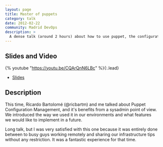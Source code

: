 ```yaml
---
layout: page
title: Master of puppets
category: talk
date: 2012-02-22
community: Madrid DevOps
description: >
  A dense talk (around 2 hours) about how to use puppet, the configuration management solution.
---
```


## Slides and Video


{% youtube "https://youtu.be/CQArQnN6LBc" %}{:.lead}

* [Slides](http://www.google.com/url?q=http%3A%2F%2Fwww.slideshare.net%2Fabstracc%2Fmadrid-devops-gestin-configuracin-con-puppet&sa=D&sntz=1&usg=AFQjCNG-1eFV0PWJX8Hrmoc4LUfvNUe-Hg)

## Description

This time, Ricardo Bartolomé (@ricbartm) and me talked about Puppet
 Configuration Management, and it's benefits from a sysadmin point of view.  We
 introduced the way we used it in our environments and what features we would 
 like to implement in a future.

Long talk, but I was very satisfied with this one because it was entirely done
 between to busy guys working remotely and sharing our infrastructure tips
 without any restriction.  It was a fantastic experience for that time.

